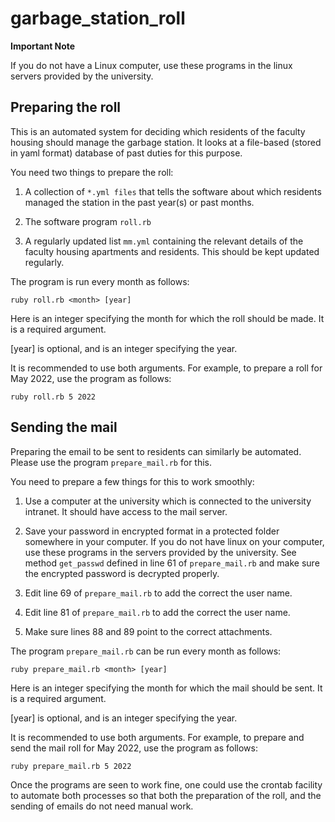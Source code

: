 # garbage_station_roll

**Important Note**

If you do not have a Linux computer, use these programs in the linux
servers provided by the university.

## Preparing the roll

This is an automated system for deciding which residents of
the faculty housing should manage the garbage station. It looks at
a file-based (stored in yaml format) database of past duties for
this purpose.

You need two things to prepare the roll:

1. A collection of `*.yml files` that tells the software about 
which residents managed the station in the past year(s) or past months.


2. The software program `roll.rb`

3. A regularly updated list `mm.yml` containing the relevant details
of the faculty housing apartments and residents.  This should be
kept updated regularly.

The program is run every month as follows:

`ruby roll.rb <month> [year]`

Here <month> is an integer specifying the month for which the roll should
be made. It is a required argument.

[year] is optional, and is an integer specifying the year.

It is recommended to use both arguments. For example, to prepare
a roll for May 2022, use the program as follows:

`ruby roll.rb 5 2022`

## Sending the mail

Preparing the email to be sent to residents can similarly be automated. 
Please use the program `prepare_mail.rb` for this.

You need to prepare a few things for this to work smoothly:

1. Use a computer at the university which is connected to the
   university intranet. It should have access to the mail server.

2.  Save your password in encrypted format in a protected folder
  somewhere in your computer. If you do not have linux on your
  computer, use these programs in the servers provided by the
  university. See method `get_passwd` defined in line 61 of `prepare_mail.rb`
  and make sure the encrypted password is decrypted properly.

3. Edit line 69 of `prepare_mail.rb` to add the correct the user name.

4. Edit line 81 of `prepare_mail.rb` to add the correct the user name.

5. Make sure lines 88 and 89 point to the correct attachments.

The program `prepare_mail.rb` can be run every month as follows:

`ruby prepare_mail.rb <month> [year]`

Here <month> is an integer specifying the month for which the mail should
be sent. It is a required argument.

[year] is optional, and is an integer specifying the year.

It is recommended to use both arguments. For example, to prepare
and send the mail roll for May 2022, use the program as follows:

`ruby prepare_mail.rb 5 2022`

Once the programs are seen to work fine, one could use the crontab
facility to automate both processes so that both the preparation
of the roll, and the sending of emails do not need manual work.
